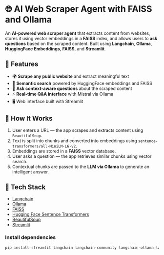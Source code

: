 # 🌐 AI Web Scraper Agent with FAISS and Ollama

An **AI-powered web scraper agent** that extracts content from websites, stores it using vector embeddings in a **FAISS** index, and allows users to **ask questions** based on the scraped content. Built using **Langchain**, **Ollama**, **HuggingFace Embeddings**, **FAISS**, and **Streamlit**.

## 🚀 Features

- 🌍 **Scrape any public website** and extract meaningful text
- 🧠 **Semantic search** powered by HuggingFace embeddings and FAISS
- 💬 **Ask context-aware questions** about the scraped content
- ⚡ **Real-time Q&A interface** with Mistral via Ollama
- 🖥️ Web interface built with Streamlit

## 🧠 How It Works

1. User enters a URL — the app scrapes and extracts content using `BeautifulSoup`.
2. Text is split into chunks and converted into embeddings using `sentence-transformers/all-MiniLM-L6-v2`.
3. Embeddings are stored in a **FAISS** vector database.
4. User asks a question — the app retrieves similar chunks using vector search.
5. Contextual chunks are passed to the **LLM via Ollama** to generate an intelligent answer.

## 🧰 Tech Stack

- [Langchain](https://www.langchain.com/)
- [Ollama](https://ollama.com/)
- [FAISS](https://github.com/facebookresearch/faiss)
- [Hugging Face Sentence Transformers](https://huggingface.co/sentence-transformers)
- [BeautifulSoup](https://www.crummy.com/software/BeautifulSoup/)
- [Streamlit](https://streamlit.io/)

### Install dependencies

```bash
pip install streamlit langchain langchain-community langchain-ollama langchain-huggingface beautifulsoup4 faiss-cpu numpy requests
